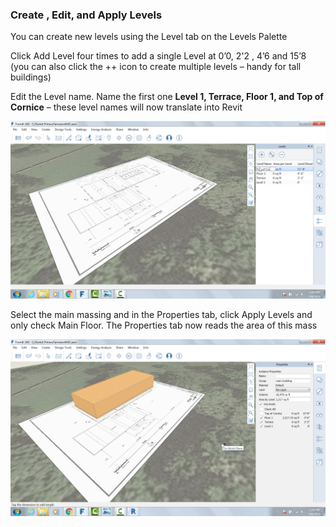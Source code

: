 ### Create , Edit, and Apply Levels

You can create new levels using the Level tab on the Levels Palette

Click Add Level four times to add a single Level at 0’0, 2'2 , 4’6 and
15’8 (you can also click the ++ icon to create multiple levels – handy
for tall buildings)

Edit the Level name. Name the first one **Level 1, Terrace, Floor 1, and
Top of Cornice** – these level names will now translate into Revit

![](./images/9e8a88d9-1eef-4f5e-9061-5aa8f5319067.png)

Select the main massing and in the Properties tab, click Apply Levels
and only check Main Floor. The Properties tab now reads the area of this
mass

**![](./images/8b2036b8-b627-44a2-ada8-b901cdb380d2.png)**